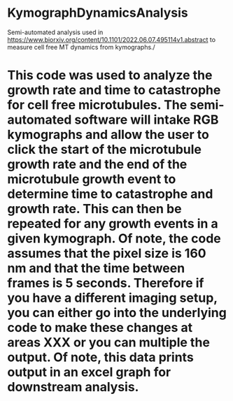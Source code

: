 # KymographDynamicsAnalysis
Semi-automated analysis used in https://www.biorxiv.org/content/10.1101/2022.06.07.495114v1.abstract to measure cell free MT dynamics from kymographs./
# This code was used to analyze the growth rate and time to catastrophe for cell free microtubules. The semi-automated software will intake RGB kymographs and allow the user to click the start of the microtubule growth rate and the end of the microtubule growth event to determine time to catastrophe and growth rate. This can then be repeated for any growth events in a given kymograph. Of note, the code assumes that the pixel size is 160 nm and that the time between frames is 5 seconds. Therefore if you have a different imaging setup, you can either go into the underlying code to make these changes at areas XXX or you can multiple the output. Of note, this data prints output in an excel graph for downstream analysis. 
